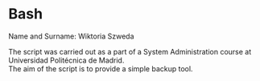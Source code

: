 # Bash

Name and Surname: Wiktoria Szweda  

The script was carried out as a part of a System Administration course at Universidad Politécnica de Madrid.  
The aim of the script is to provide a simple backup tool.

